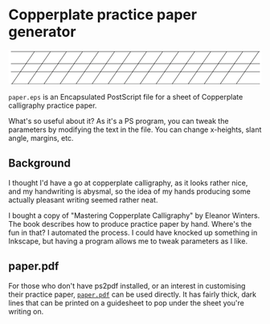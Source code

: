 # Copperplate practice paper generator

![A line of copperplate practice guide lines](./example.png)

`paper.eps` is an Encapsulated PostScript file for a sheet of
Copperplate calligraphy practice paper.

What's so useful about it? As it's a PS program, you can tweak the
parameters by modifying the text in the file. You can change
x-heights, slant angle, margins, etc.

## Background

I thought I'd have a go at copperplate calligraphy, as it looks rather
nice, and my handwriting is abysmal, so the idea of my hands producing
some actually pleasant writing seemed rather neat.

I bought a copy of "Mastering Copperplate Calligraphy" by Eleanor
Winters. The book describes how to produce practice paper by hand.
Where's the fun in that? I automated the process. I could have knocked
up something in Inkscape, but having a program allows me to tweak
parameters as I like.

## paper.pdf

For those who don't have ps2pdf installed, or an interest in
customising their practice paper, [`paper.pdf`](./paper.pdf) can be
used directly. It has fairly thick, dark lines that can be printed on
a guidesheet to pop under the sheet you're writing on.
